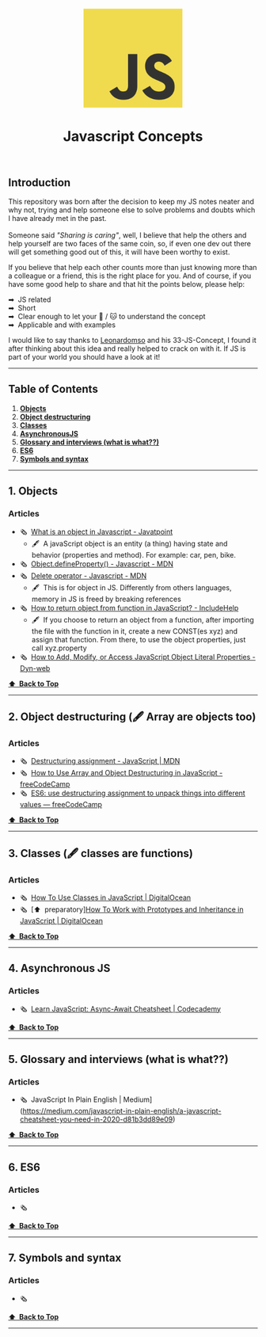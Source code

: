 <h1 align="center">
<br>
  <img src="/img/JavaScript-logo.png" alt="JS Concepts" width=200"></a>
  <br>
    <br>
  Javascript Concepts
  <br><br>
</h1>


## Introduction

This repository was born after the decision to keep my JS notes neater and why not, trying and help someone else to solve problems and doubts which I have already met in the past.<br><br>Someone said <i>"Sharing is caring"</i>, well, I believe that help the others and help yourself are two faces of the same coin, so, if even one dev out there will get something good out of this, it will have been worthy to exist.

If you believe that help each other counts more than just knowing more than a colleague or a friend, this is the right place for you. 
And of course, if you have some good help to share and that hit the points below, please help:

➡&nbsp; JS related<br>
➡&nbsp; Short<br>
➡&nbsp; Clear enough to let your 🐶 / 🐱 to understand the concept<br>
➡&nbsp; Applicable and with examples<br>


I would like to say thanks to <a href="https://github.com/leonardomso/33">Leonardomso</a> and his 33-JS-Concept, I found it after thinking about this idea and really helped to crack on with it. If JS is part of your world you should have a look at it!<br>

---

## Table of Contents

1. **[Objects](#1-objects)**
2. **[Object destructuring](#2-object-destructuring--array-are-objects-too)**
3. **[Classes](#3-classes--classes-are-functions)**
4. **[AsynchronousJS](#4-Asynchronous-JS)**
5. **[Glossary and interviews (what is what??)](#5-glossary-and-interviews-what-is-what)**
6. **[ES6](#6-ES6)**
7. **[Symbols and syntax](#7-symbols-and-syntax)**

---

## 1. Objects

### Articles



 * 🗞&nbsp; [What is an object in Javascript - Javatpoint](https://www.javatpoint.com/javascript-objects)
      * 🖋&nbsp;  A javaScript object is an entity (a thing) having state and behavior (properties and method). For example: car, pen, bike.
 * 🗞&nbsp; [Object.defineProperty() - Javascript - MDN](https://developer.mozilla.org/en-US/docs/Web/JavaScript/Reference/Global_Objects/Object/defineProperty)
 * 🗞&nbsp; [Delete operator - Javascript - MDN](https://developer.mozilla.org/en-US/docs/Web/JavaScript/Reference/Operators/delete)
      * 🖋&nbsp;  This is for object in JS. Differently from others languages, memory in JS is freed by breaking references
 * 🗞&nbsp; [How to return object from function in JavaScript? - IncludeHelp](https://www.includehelp.com/code-snippets/return-object-from-function-in-javascript.aspx)
      * 🖋&nbsp;  If you choose to return an object from a function, after importing the file with the function in it, create a new CONST(es xyz) and assign that function. From there, to use the object properties, just call xyz.property
 * 🗞&nbsp; [How to Add, Modify, or Access JavaScript Object Literal Properties - Dyn-web](https://www.dyn-web.com/tutorials/object-literal/properties.php)


**[⬆&nbsp; Back to Top](#table-of-contents)**

---

## 2. Object destructuring (🖋 Array are objects too)

### Articles

 * 🗞&nbsp; [Destructuring assignment - JavaScript | MDN](https://developer.mozilla.org/en-US/docs/Web/JavaScript/Reference/Operators/Destructuring_assignment)
 * 🗞&nbsp; [How to Use Array and Object Destructuring in JavaScript - freeCodeCamp](https://www.freecodecamp.org/news/array-and-object-destructuring-in-javascript/)
 * 🗞&nbsp; [ES6: use destructuring assignment to unpack things into different values — freeCodeCamp](https://forum.freecodecamp.org/t/es6-use-destructuring-assignment-to-assign-variables-from-objects-help/223672)


**[⬆&nbsp; Back to Top](#table-of-contents)**

---

## 3. Classes (🖋 classes are functions)

### Articles

 * 🗞&nbsp; [How To Use Classes in JavaScript | DigitalOcean](https://www.digitalocean.com/community/tutorials/understanding-classes-in-javascript)
 * 🗞&nbsp; [⬆&nbsp; preparatory][How To Work with Prototypes and Inheritance in JavaScript | DigitalOcean](https://www.digitalocean.com/community/tutorials/understanding-prototypes-and-inheritance-in-javascript)
 

**[⬆&nbsp; Back to Top](#table-of-contents)**

---

## 4. Asynchronous JS

### Articles

 * 🗞&nbsp; [Learn JavaScript: Async-Await Cheatsheet | Codecademy](https://www.codecademy.com/learn/introduction-to-javascript/modules/asynch-js/cheatsheet)
 

**[⬆&nbsp; Back to Top](#table-of-contents)**

---

## 5. Glossary and interviews (what is what??)

### Articles

 * 🗞&nbsp; JavaScript In Plain English | Medium](https://medium.com/javascript-in-plain-english/a-javascript-cheatsheet-you-need-in-2020-d81b3dd89e09)
 

**[⬆&nbsp; Back to Top](#table-of-contents)**

---
## 6. ES6
### Articles

 * 🗞&nbsp; 
 

**[⬆&nbsp; Back to Top](#table-of-contents)**

---

## 7. Symbols and syntax

### Articles

 * 🗞&nbsp; 
 

**[⬆&nbsp; Back to Top](#table-of-contents)**

---


